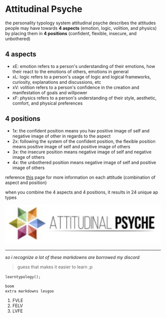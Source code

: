 # Attitudinal Psyche
the personality typology system attitudinal psyche describes the attitudes people may have towards **4 aspects** (emotion, logic, volition, and physics) by placing them in **4 positions** (confident, flexible, insecure, and unbothered)

## 4 aspects
- xE: emotion refers to a person's understanding of their emotions, how their react to the emotions of others, emotions in general
- xL: logic refers to a person's usage of logic and logical frameworks, curiosity, explanations and discussions, etc
- xV: volition refers to a person's confidence in the creation and manifestation of goals and willpower
- xF: physics refers to a person's understanding of their style, aesthetic, comfort, and physical preferences

## 4 positions
- 1x: the confident position means you hav positive image of self and negative image of other in regards to the aspect
- 2x: following the system of the confident position, the flexible position means positive image of self and positive image of others
- 3x: the insecure position means negative image of self and negative image of others
- 4x: the unbothered position means negative image of self and positive image of others

reference [this](https://www.attitudinalpsyche.com/attitudes/) page for more information on each attitude (combination of aspect and position)

when you combine the 4 aspects and 4 positions, it results in 24 unique ap types 

![Image](attitudinal-psyche.png)

---

*so i recognize a lot of these markdowns are borrowed my discord*
> guess that makes it easier to learn ;p

`learntypology();`

```
boom
extra markdowns lesgoo
```

1. FVLE
2. FELV
3. LVFE
